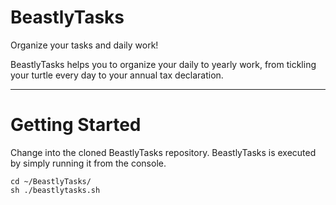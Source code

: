 # BeastlyTasks

Organize your tasks and daily work!

BeastlyTasks helps you to organize your daily to yearly work, from tickling
your turtle every day to your annual tax declaration.

***

# Getting Started

Change into the cloned BeastlyTasks repository. BeastlyTasks is executed by
simply running it from the console.

    cd ~/BeastlyTasks/
    sh ./beastlytasks.sh
